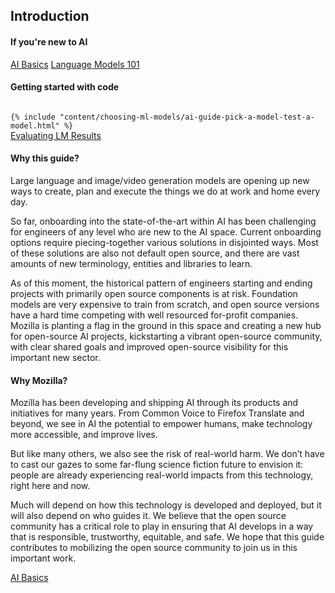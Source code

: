 ## Introduction

#### If you're new to AI

<div class="imagelinks">
    <a href="/content/ai-basics/" class="imagelink">AI Basics</a>
    <a href="/content/llms-101/" class="imagelink">Language Models 101</a>
</div>

#### Getting started with code
<code>
{% include "content/choosing-ml-models/ai-guide-pick-a-model-test-a-model.html" %}
</code>
<div>
    <a class="button-next-page" href="/content/choosing-ml-models/index.html#evaluating-ml-model-results">Evaluating LM Results</a>
</div>


#### Why this guide? 
Large language and image/video generation models are opening up new ways to create, plan and execute the things we do at work and home every day. 

So far, onboarding into the state-of-the-art within AI has been challenging for engineers of any level who are new to the AI space. Current onboarding options require piecing-together various solutions in disjointed ways. Most of these solutions are also not default open source, and there are vast amounts of new terminology, entities and libraries to learn.

As of this moment, the historical pattern of engineers starting and ending projects with primarily open source components is at risk. Foundation models are very expensive to train from scratch, and open source versions have a hard time competing with well resourced for-profit companies. Mozilla is planting a flag in the ground in this space and creating a new hub for open-source AI projects, kickstarting a vibrant open-source community, with clear shared goals and improved open-source visibility for this important new sector.

#### Why Mozilla?
Mozilla has been developing and shipping AI through its products and initiatives for many years. From Common Voice to Firefox Translate and beyond, we see in AI the potential to empower humans, make technology more accessible, and improve lives.

But like many others, we also see the risk of real-world harm. We don’t have to cast our gazes to some far-flung science fiction future to envision it: people are already experiencing real-world impacts from this technology, right here and now.

Much will depend on how this technology is developed and deployed, but it will also depend on who guides it. We believe that the open source community has a critical role to play in ensuring that AI develops in a way that is responsible, trustworthy, equitable, and safe. We hope that this guide contributes to mobilizing the open source community to join us in this important work.

<div>
    <a class="button-next-page" href="/content/ai-basics">AI Basics</a>
</div>
